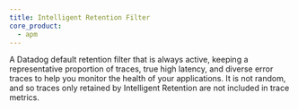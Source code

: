 ```yaml
---
title: Intelligent Retention Filter
core_product:
  - apm
---
```

A Datadog default retention filter that is always active, keeping a representative proportion of traces, true high latency, and diverse error traces to help you monitor the health of your applications. It is not random, and so traces only retained by Intelligent Retention are not included in trace metrics.